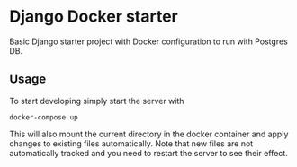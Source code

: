 # Django Docker starter

Basic Django starter project with Docker configuration to run with Postgres DB.

## Usage
To start developing simply start the server with

```docker-compose up```

This will also mount the current directory in the docker container and apply changes to existing files automatically.
Note that new files are not automatically tracked and you need to restart the server to see their effect. 

